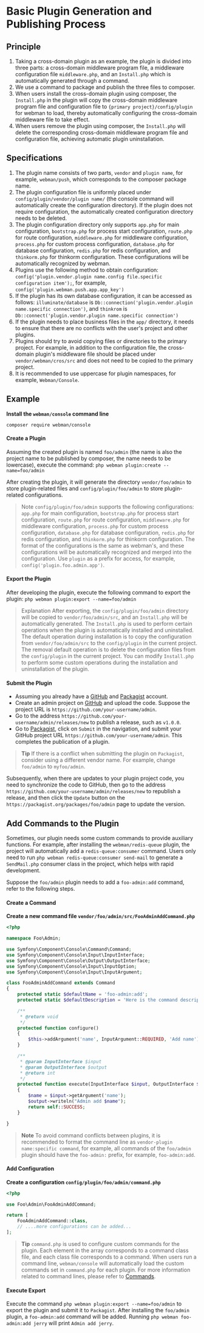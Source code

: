 # Basic Plugin Generation and Publishing Process

## Principle
1. Taking a cross-domain plugin as an example, the plugin is divided into three parts: a cross-domain middleware program file, a middleware configuration file `middleware.php`, and an `Install.php` which is automatically generated through a command.
2. We use a command to package and publish the three files to composer.
3. When users install the cross-domain plugin using composer, the `Install.php` in the plugin will copy the cross-domain middleware program file and configuration file to `{primary project}/config/plugin` for webman to load, thereby automatically configuring the cross-domain middleware file to take effect.
4. When users remove the plugin using composer, the `Install.php` will delete the corresponding cross-domain middleware program file and configuration file, achieving automatic plugin uninstallation.

## Specifications
1. The plugin name consists of two parts, `vendor` and `plugin name`, for example, `webman/push`, which corresponds to the composer package name.
2. The plugin configuration file is uniformly placed under `config/plugin/vendor/plugin name/` (the console command will automatically create the configuration directory). If the plugin does not require configuration, the automatically created configuration directory needs to be deleted.
3. The plugin configuration directory only supports `app.php` for main configuration, `bootstrap.php` for process start configuration, `route.php` for route configuration, `middleware.php` for middleware configuration, `process.php` for custom process configuration, `database.php` for database configuration, `redis.php` for redis configuration, and `thinkorm.php` for thinkorm configuration. These configurations will be automatically recognized by webman.
4. Plugins use the following method to obtain configuration: `config('plugin.vendor.plugin name.config file.specific configuration item');`, for example, `config('plugin.webman.push.app.app_key')`
5. If the plugin has its own database configuration, it can be accessed as follows: `illuminate/database` is `Db::connection('plugin.vendor.plugin name.specific connection')`, and `thinkrom` is `Db::connect('plugin.vendor.plugin name.specific connection')`
6. If the plugin needs to place business files in the `app/` directory, it needs to ensure that there are no conflicts with the user's project and other plugins.
7. Plugins should try to avoid copying files or directories to the primary project. For example, in addition to the configuration file, the cross-domain plugin's middleware file should be placed under `vendor/webman/cros/src` and does not need to be copied to the primary project.
8. It is recommended to use uppercase for plugin namespaces, for example, `Webman/Console`.

## Example

**Install the `webman/console` command line**

`composer require webman/console`

#### Create a Plugin

Assuming the created plugin is named `foo/admin` (the name is also the project name to be published by composer, the name needs to be lowercase), execute the command:
`php webman plugin:create --name=foo/admin`

After creating the plugin, it will generate the directory `vendor/foo/admin` to store plugin-related files and `config/plugin/foo/admin` to store plugin-related configurations.

> Note
> `config/plugin/foo/admin` supports the following configurations: `app.php` for main configuration, `bootstrap.php` for process start configuration, `route.php` for route configuration, `middleware.php` for middleware configuration, `process.php` for custom process configuration, `database.php` for database configuration, `redis.php` for redis configuration, and `thinkorm.php` for thinkorm configuration. The format of the configurations is the same as webman's, and these configurations will be automatically recognized and merged into the configuration.
Use `plugin` as a prefix for access, for example, `config('plugin.foo.admin.app')`.

#### Export the Plugin

After developing the plugin, execute the following command to export the plugin:
`php webman plugin:export --name=foo/admin`

> Explanation
> After exporting, the `config/plugin/foo/admin` directory will be copied to `vendor/foo/admin/src`, and an `Install.php` will be automatically generated. The `Install.php` is used to perform certain operations when the plugin is automatically installed and uninstalled.
> The default operation during installation is to copy the configuration from `vendor/foo/admin/src` to the `config/plugin` in the current project.
> The removal default operation is to delete the configuration files from the `config/plugin` in the current project.
> You can modify `Install.php` to perform some custom operations during the installation and uninstallation of the plugin.

#### Submit the Plugin
* Assuming you already have a [GitHub](https://github.com) and [Packagist](https://packagist.org) account.
* Create an admin project on [GitHub](https://github.com) and upload the code. Suppose the project URL is `https://github.com/your-username/admin`.
* Go to the address `https://github.com/your-username/admin/releases/new` to publish a release, such as `v1.0.0`.
* Go to [Packagist](https://packagist.org), click on `Submit` in the navigation, and submit your GitHub project URL `https://github.com/your-username/admin`. This completes the publication of a plugin.

> **Tip**
> If there is a conflict when submitting the plugin on `Packagist`, consider using a different vendor name. For example, change `foo/admin` to `myfoo/admin`.

Subsequently, when there are updates to your plugin project code, you need to synchronize the code to GitHub, then go to the address `https://github.com/your-username/admin/releases/new` to republish a release, and then click the `Update` button on the `https://packagist.org/packages/foo/admin` page to update the version.

## Add Commands to the Plugin
Sometimes, our plugin needs some custom commands to provide auxiliary functions. For example, after installing the `webman/redis-queue` plugin, the project will automatically add a `redis-queue:consumer` command. Users only need to run `php webman redis-queue:consumer send-mail` to generate a `SendMail.php` consumer class in the project, which helps with rapid development.

Suppose the `foo/admin` plugin needs to add a `foo-admin:add` command, refer to the following steps.

#### Create a Command

**Create a new command file `vendor/foo/admin/src/FooAdminAddCommand.php`**

```php
<?php

namespace Foo\Admin;

use Symfony\Component\Console\Command\Command;
use Symfony\Component\Console\Input\InputInterface;
use Symfony\Component\Console\Output\OutputInterface;
use Symfony\Component\Console\Input\InputOption;
use Symfony\Component\Console\Input\InputArgument;

class FooAdminAddCommand extends Command
{
    protected static $defaultName = 'foo-admin:add';
    protected static $defaultDescription = 'Here is the command description';

    /**
     * @return void
     */
    protected function configure()
    {
        $this->addArgument('name', InputArgument::REQUIRED, 'Add name');
    }

    /**
     * @param InputInterface $input
     * @param OutputInterface $output
     * @return int
     */
    protected function execute(InputInterface $input, OutputInterface $output)
    {
        $name = $input->getArgument('name');
        $output->writeln("Admin add $name");
        return self::SUCCESS;
    }

}
```

> **Note**
> To avoid command conflicts between plugins, it is recommended to format the command line as `vendor-plugin name:specific command`, for example, all commands of the `foo/admin` plugin should have the `foo-admin:` prefix, for example, `foo-admin:add`.

#### Add Configuration
**Create a configuration `config/plugin/foo/admin/command.php`**

```php
<?php

use Foo\Admin\FooAdminAddCommand;

return [
    FooAdminAddCommand::class,
    // ....more configurations can be added...
];
```

> **Tip**
> `command.php` is used to configure custom commands for the plugin. Each element in the array corresponds to a command class file, and each class file corresponds to a command. When users run a command line, `webman/console` will automatically load the custom commands set in `command.php` for each plugin. For more information related to command lines, please refer to [Commands](console.md).

#### Execute Export
Execute the command `php webman plugin:export --name=foo/admin` to export the plugin and submit it to `Packagist`. After installing the `foo/admin` plugin, a `foo-admin:add` command will be added. Running `php webman foo-admin:add jerry` will print `Admin add jerry`.
